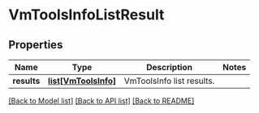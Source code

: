 # VmToolsInfoListResult

## Properties
Name | Type | Description | Notes
------------ | ------------- | ------------- | -------------
**results** | [**list[VmToolsInfo]**](VmToolsInfo.md) | VmToolsInfo list results. | 

[[Back to Model list]](../README.md#documentation-for-models) [[Back to API list]](../README.md#documentation-for-api-endpoints) [[Back to README]](../README.md)

